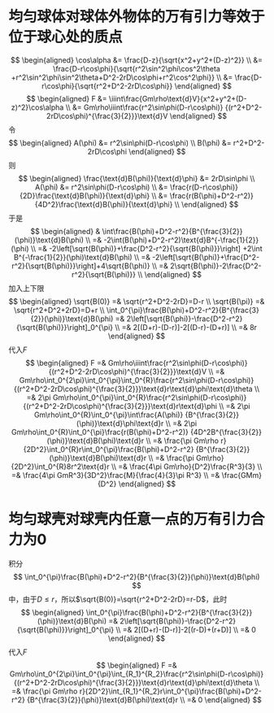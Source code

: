 # 均匀球体对球体外物体的万有引力等效于位于球心处的质点
$$
\begin{aligned}
\cos\alpha &= \frac{D-z}{\sqrt{x^2+y^2+(D-z)^2}} \\
&= \frac{D-r\cos\phi}{\sqrt{r^2\sin^2\phi\cos^2\theta
 +r^2\sin^2\phi\sin^2\theta+D^2-2rD\cos\phi+r^2\cos^2\phi}} \\
&= \frac{D-r\cos\phi}{\sqrt{r^2+D^2-2rD\cos\phi}}
\end{aligned}
$$
$$
\begin{aligned}
F &= \iiint\frac{Gm\rho\text{d}V}{x^2+y^2+(D-z)^2}\cos\alpha \\
&= Gm\rho\iiint\frac{r^2\sin\phi(D-r\cos\phi)}
{(r^2+D^2-2rD\cos\phi)^{\frac{3}{2}}}\text{d}V
\end{aligned}
$$
令
$$
\begin{aligned}
A(\phi) &= r^2\sin\phi(D-r\cos\phi) \\
B(\phi) &= r^2+D^2-2rD\cos\phi
\end{aligned}
$$
则
$$
\begin{aligned}
\frac{\text{d}B(\phi)}{\text{d}\phi} &= 2rD\sin\phi \\
A(\phi) &= r^2\sin\phi(D-r\cos\phi) \\
&= \frac{r(D-r\cos\phi)}{2D}\frac{\text{d}B(\phi)}{\text{d}\phi} \\
&= \frac{r(B(\phi)+D^2-r^2)}{4D^2}\frac{\text{d}B(\phi)}{\text{d}\phi} \\
\end{aligned}
$$
于是
$$
\begin{aligned}
& \int\frac{B(\phi)+D^2-r^2}{B^{\frac{3}{2}}(\phi)}\text{d}B(\phi) \\
=& -2\int(B(\phi)+D^2-r^2)\text{d}B^{-\frac{1}{2}}(\phi) \\
=& -2\left[\sqrt{B(\phi)}+\frac{D^2-r^2}{\sqrt{B(\phi)}}\right]
 +2\int B^{-\frac{1}{2}}(\phi)\text{d}B(\phi) \\
=& -2\left[\sqrt{B(\phi)}+\frac{D^2-r^2}{\sqrt{B(\phi)}}\right]+4\sqrt{B(\phi)} \\
=& 2\sqrt{B(\phi)}-2\frac{D^2-r^2}{\sqrt{B(\phi)}} \\
\end{aligned}
$$
加入上下限
$$
\begin{aligned}
\sqrt{B(0)} =& \sqrt{r^2+D^2-2rD}=D-r \\
\sqrt{B(\pi)} =& \sqrt{r^2+D^2+2rD}=D+r \\
\int_0^{\pi}\frac{B(\phi)+D^2-r^2}{B^{\frac{3}{2}}(\phi)}\text{d}B(\phi)
=& 2\left[\sqrt{B(\phi)}-\frac{D^2-r^2}{\sqrt{B(\phi)}}\right]_0^{\pi} \\
=& 2[(D+r)-(D-r)]-2[(D-r)-(D+r)] \\
=& 8r
\end{aligned}
$$
代入$F$
$$
\begin{aligned}
F =& Gm\rho\iiint\frac{r^2\sin\phi(D-r\cos\phi)}
{(r^2+D^2-2rD\cos\phi)^{\frac{3}{2}}}\text{d}V \\
=& Gm\rho\int_0^{2\pi}\int_0^{\pi}\int_0^{R}\frac{r^2\sin\phi(D-r\cos\phi)}
{(r^2+D^2-2rD\cos\phi)^{\frac{3}{2}}}\text{d}r\text{d}\phi\text{d}\theta \\
=& 2\pi Gm\rho\int_0^{\pi}\int_0^{R}\frac{r^2\sin\phi(D-r\cos\phi)}
{(r^2+D^2-2rD\cos\phi)^{\frac{3}{2}}}\text{d}r\text{d}\phi \\
=& 2\pi Gm\rho\int_0^{R}\int_0^{\pi}\int\frac{A(\phi)}
 {B^{\frac{3}{2}}(\phi)}\text{d}\phi\text{d}r \\
=& 2\pi Gm\rho\int_0^{R}\int_0^{\pi}\frac{r(B(\phi)+D^2-r^2)}
 {4D^2B^{\frac{3}{2}}(\phi)}\text{d}B(\phi)\text{d}r \\
=& \frac{\pi Gm\rho r}{2D^2}\int_0^{R}r\int_0^{\pi}\frac{B(\phi)+D^2-r^2}
 {B^{\frac{3}{2}}(\phi)}\text{d}B(\phi)\text{d}r \\
=& \frac{\pi Gm\rho}{2D^2}\int_0^{R}8r^2\text{d}r \\
=& \frac{4\pi Gm\rho}{D^2}\frac{R^3}{3} \\
=& \frac{4\pi GmR^3}{3D^2}\frac{M}{\frac{4}{3}\pi R^3} \\
=& \frac{GMm}{D^2}
\end{aligned}
$$

# 均匀球壳对球壳内任意一点的万有引力合力为0
积分
$$
\int_0^{\pi}\frac{B(\phi)+D^2-r^2}{B^{\frac{3}{2}}(\phi)}\text{d}B(\phi)
$$
中，由于$D\le r$，所以$\sqrt{B(0)}=\sqrt{r^2+D^2-2rD}=r-D$，此时
$$
\begin{aligned}
\int_0^{\pi}\frac{B(\phi)+D^2-r^2}{B^{\frac{3}{2}}(\phi)}\text{d}B(\phi)
=& 2\left[\sqrt{B(\phi)}-\frac{D^2-r^2}{\sqrt{B(\phi)}}\right]_0^{\pi} \\
=& 2[(D+r)-(D-r)]-2[(r-D)+(r+D)] \\
=& 0
\end{aligned}
$$
代入$F$
$$
\begin{aligned}
F =& Gm\rho\int_0^{2\pi}\int_0^{\pi}\int_{R_1}^{R_2}\frac{r^2\sin\phi(D-r\cos\phi)}
{(r^2+D^2-2rD\cos\phi)^{\frac{3}{2}}}\text{d}r\text{d}\phi\text{d}\theta \\
=& \frac{\pi Gm\rho r}{2D^2}\int_{R_1}^{R_2}r\int_0^{\pi}\frac{B(\phi)+D^2-r^2}
 {B^{\frac{3}{2}}(\phi)}\text{d}B(\phi)\text{d}r \\
=& 0
\end{aligned}
$$

